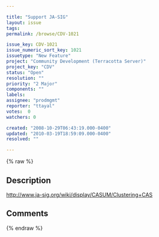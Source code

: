 ```yaml
---

title: "Support JA-SIG"
layout: issue
tags: 
permalink: /browse/CDV-1021

issue_key: CDV-1021
issue_numeric_sort_key: 1021
issuetype: "New Feature"
project: "Community Development (Terracotta Server)"
project_key: "CDV"
status: "Open"
resolution: ""
priority: "2 Major"
components: ""
labels: 
assignee: "prodmgmt"
reporter: "ttayal"
votes:  0
watchers: 0

created: "2008-10-29T06:43:19.000-0400"
updated: "2010-03-19T18:59:09.000-0400"
resolved: ""

---
```




{% raw %}



## Description

<div markdown="1" class="description">

http://www.ja-sig.org/wiki/display/CASUM/Clustering+CAS

</div>

## Comments



{% endraw %}
